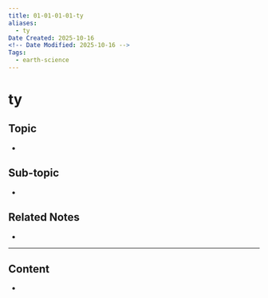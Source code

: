```yaml
---
title: 01-01-01-01-ty
aliases:
  - ty
Date Created: 2025-10-16
<!-- Date Modified: 2025-10-16 -->
Tags:
  - earth-science
---
```


# ty

## Topic

-

## Sub-topic

-

## Related Notes

-

---

## Content

-

